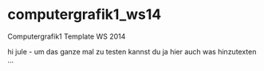 computergrafik1_ws14
====================

Computergrafik1 Template WS 2014


hi jule - um das ganze mal zu testen kannst du ja hier auch was hinzutexten ... 

